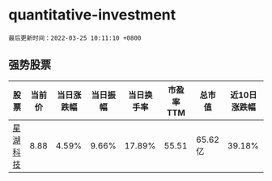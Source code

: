 # quantitative-investment

`最后更新时间：2022-03-25 10:11:10 +0800`

## 强势股票

|股票|当前价|当日涨跌幅|当日振幅|当日换手率|市盈率TTM|总市值|近10日涨跌幅|
|----|----|----|----|----|----|----|----|
|[星湖科技](https://xueqiu.com/S/SH600866)|8.88|4.59%|9.66%|17.89%|55.51|65.62亿|39.18%|
